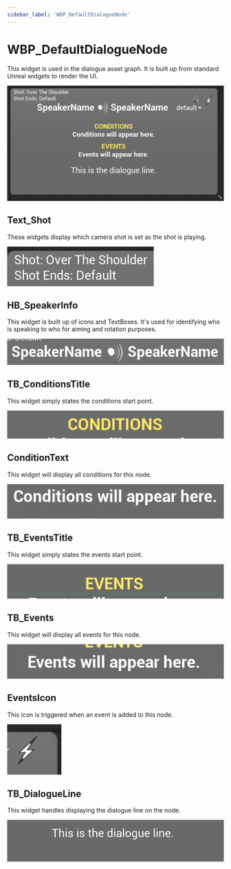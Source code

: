 ```yaml
---
sidebar_label: 'WBP_DefaultDialogueNode'
---
```


# WBP_DefaultDialogueNode

This widget is used in the dialogue asset graph. It is built up from standard Unreal widgets to render the UI.

![wbp_Defaultdialoguenode.webp](/img/quests-and-dialogue/ui/wbp_defaultdialoguenode/wbp_Defaultdialoguenode.webp)

## Text_Shot

These widgets display which camera shot is set as the shot is playing.

![shots.webp](/img/quests-and-dialogue/ui/wbp_defaultdialoguenode/shots.webp)

## HB_SpeakerInfo

This widget is built up of icons and TextBoxes. It's used for identifying who is speaking to who for aiming and rotation purposes.

![speakers.webp](../../../static/img/quests-and-dialogue/ui/wbp_defaultdialoguenode/speakers.webp)

## TB_ConditionsTitle

This widget simply states the conditions start point.

![conditions-title.webp](/img/quests-and-dialogue/ui/wbp_defaultquestnode/conditions-title.webp)

## ConditionText

This widget will display all conditions for this node.

![conditions-list.webp](/img/quests-and-dialogue/ui/wbp_defaultquestnode/conditions-list.webp)

## TB_EventsTitle

This widget simply states the events start point.

![events-title.webp](/img/quests-and-dialogue/ui/wbp_defaultquestnode/events-title.webp)

## TB_Events

This widget will display all events for this node.

![events-list.webp](/img/quests-and-dialogue/ui/wbp_defaultquestnode/events-list.webp)

## EventsIcon

This icon is triggered when an event is added to this node.

![event-icon.webp](/img/quests-and-dialogue/ui/wbp_defaultquestnode/event-icon.webp)

## TB_DialogueLine

This widget handles displaying the dialogue line on the node.

![dialogue-text.webp](/img/quests-and-dialogue/ui/wbp_defaultdialoguenode/dialogue-text.webp)